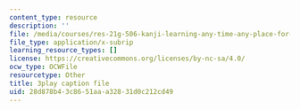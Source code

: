 ```yaml
---
content_type: resource
description: ''
file: /media/courses/res-21g-506-kanji-learning-any-time-any-place-for-japanese-vi-spring-2021/28d878b43c8651aaa32831d0c212cd49_hRPRQVG8Tw0.vtt
file_type: application/x-subrip
learning_resource_types: []
license: https://creativecommons.org/licenses/by-nc-sa/4.0/
ocw_type: OCWFile
resourcetype: Other
title: 3play caption file
uid: 28d878b4-3c86-51aa-a328-31d0c212cd49
---
```

